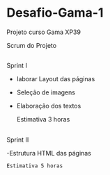 # Desafio-Gama-1
Projeto curso Gama XP39


Scrum do Projeto

##

Sprint I

- laborar Layout das páginas
- Seleção de imagens
- Elaboração dos textos


    Estimativa 3 horas
  
 ##
  
  Sprint II
  
 -Estrutura HTML das páginas
 
 
    Estimativa 5 horas
    
 ##
    
    
  
  
